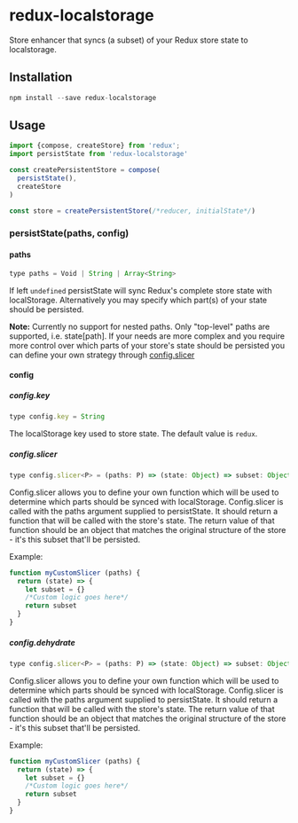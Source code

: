 redux-localstorage
==================

Store enhancer that syncs (a subset) of your Redux store state to localstorage.

## Installation
```js
npm install --save redux-localstorage
```

## Usage
```js
import {compose, createStore} from 'redux';
import persistState from 'redux-localstorage'

const createPersistentStore = compose(
  persistState(),
  createStore
)

const store = createPersistentStore(/*reducer, initialState*/)
```

### persistState(paths, config)
#### paths
```js
type paths = Void | String | Array<String> 
```
If left `undefined` persistState will sync Redux's complete store state with localStorage. Alternatively you may specify which part(s) of your state should be persisted.

**Note:** Currently no support for nested paths. Only "top-level" paths are supported, i.e. state[path]. If your needs are more complex and you require more control over which parts of your store's state should be persisted you can define your own strategy through [config.slicer](#configslicer)

#### config
##### config.key
```js
type config.key = String
```
The localStorage key used to store state. The default value is `redux`.

##### config.slicer
```js
type config.slicer<P> = (paths: P) => (state: Object) => subset: Object
```
Config.slicer allows you to define your own function which will be used to determine which parts should be synced with localStorage. Config.slicer is called with the paths argument supplied to persistState. It should return a function that will be called with the store's state. The return value of that function should be an object that matches the original structure of the store - it's this subset that'll be persisted.

Example:
```js
function myCustomSlicer (paths) {
  return (state) => {
    let subset = {}
    /*Custom logic goes here*/
    return subset
  }
}
```

##### config.dehydrate
```js
type config.slicer<P> = (paths: P) => (state: Object) => subset: Object
```
Config.slicer allows you to define your own function which will be used to determine which parts should be synced with localStorage. Config.slicer is called with the paths argument supplied to persistState. It should return a function that will be called with the store's state. The return value of that function should be an object that matches the original structure of the store - it's this subset that'll be persisted.

Example:
```js
function myCustomSlicer (paths) {
  return (state) => {
    let subset = {}
    /*Custom logic goes here*/
    return subset
  }
}
```
